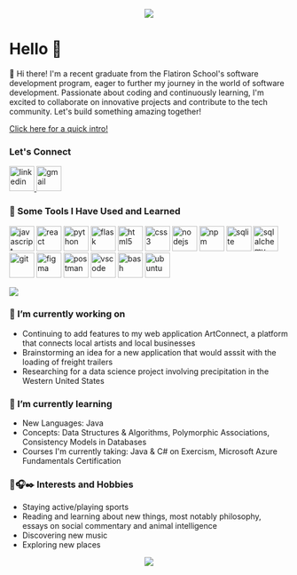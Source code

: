 <p align="center">
  <img src="https://capsule-render.vercel.app/api?type=waving&height=300&color=154469&fontColor=42db89&text=Hey%20Everyone!&fontAlign=50&animation=fadeIn&textBg=false&reversal=false&section=header&desc=Welcome%20to%20my%20Github,%20let's%20connect!&fontSize=70&strokeWidth=0&descSize=20&descAlignY=60&fontAlignY=40" />
</p>

<h1>Hello 👋</h1>

👋 Hi there! I'm a recent graduate from the Flatiron School's software development program, eager to further my journey in the world of software development. Passionate about coding and continuously learning, I'm excited to collaborate on innovative projects and contribute to the tech community. Let's build something amazing together!

[Click here for a quick intro!](https://www.loom.com/share/728f496d2b5949669a1cffe8bfd0d88d?sid=815b7e7d-abb2-4153-adb7-509b7c0be954)
### Let's Connect
<p align="left">
  <a href="https://www.linkedin.com/in/danieltmorley/">
    <img src="https://cdn.jsdelivr.net/gh/devicons/devicon@latest/icons/linkedin/linkedin-original.svg" alt="linkedin" width="45" height="45"/>
  </a>
  <a href="mailto:morleydan10@gmail.com">
    <img src="https://github.com/morleydan10/morleydan10/assets/146499405/5df7bdf7-f43f-464a-b2d3-187cd8ab672f" alt="gmail" width="45" height="45" />
  </a>
</p>

### 🚀 Some Tools I Have Used and Learned
<p align="left">
<img src="https://cdn.jsdelivr.net/gh/devicons/devicon/icons/javascript/javascript-original.svg" alt="javascript" width="45" height="45"/>
<img src="https://cdn.jsdelivr.net/gh/devicons/devicon/icons/react/react-original.svg" alt="react" width="45" height="45"/>
<img src="https://cdn.jsdelivr.net/gh/devicons/devicon/icons/python/python-original.svg" alt="python" width="45" height="45"/>
<img src="https://cdn.jsdelivr.net/gh/devicons/devicon/icons/flask/flask-original.svg" alt="flask" width="45" height="45"/>
<img src="https://cdn.jsdelivr.net/gh/devicons/devicon/icons/html5/html5-original.svg" alt="html5" width="45" height="45"/>
<img src="https://cdn.jsdelivr.net/gh/devicons/devicon/icons/css3/css3-original.svg" alt="css3" width="45" height="45"/>
<img src="https://cdn.jsdelivr.net/gh/devicons/devicon@latest/icons/nodejs/nodejs-original-wordmark.svg" alt="nodejs" width="45" height="45"/>
<img src="https://cdn.jsdelivr.net/gh/devicons/devicon@latest/icons/npm/npm-original-wordmark.svg" alt="npm" width="45" height="45"/>
<img src="https://cdn.jsdelivr.net/gh/devicons/devicon/icons/sqlite/sqlite-original.svg" alt="sqlite" width="45" height="45"/>
<img src="https://cdn.jsdelivr.net/gh/devicons/devicon/icons/sqlalchemy/sqlalchemy-original.svg" alt="sqlalchemy" width="45" height="45"/>
<img src="https://cdn.jsdelivr.net/gh/devicons/devicon/icons/git/git-original.svg" alt="git" width="45" height="45"/>
<img src="https://cdn.jsdelivr.net/gh/devicons/devicon@latest/icons/figma/figma-original.svg" alt="figma" width="45" height="45" />
<img src="https://cdn.jsdelivr.net/gh/devicons/devicon@latest/icons/postman/postman-original.svg" alt="postman" width="45" height="45" />
<img src="https://cdn.jsdelivr.net/gh/devicons/devicon/icons/vscode/vscode-original.svg" alt="vscode" width="45" height="45"/>
<img src="https://cdn.jsdelivr.net/gh/devicons/devicon/icons/bash/bash-original.svg" alt="bash" width="45" height="45"/>
<img src="https://cdn.jsdelivr.net/gh/devicons/devicon@latest/icons/ubuntu/ubuntu-original.svg" alt="ubuntu" width="45" height="45" />
</p>

<a href="https://github.com/morleydan10/convoychat">
  <img align="center" src="https://github-readme-stats.vercel.app/api/top-langs?username=morleydan10&layout=pie&langs_count=8&card_width=320&theme=vue-dark" />
</a>

### 🔭 I’m currently working on
* Continuing to add features to my web application ArtConnect, a platform that connects local artists and local businesses
* Brainstorming an idea for a new application that would asssit with the loading of freight trailers
* Researching for a data science project involving precipitation in the Western United States

### 🌱 I’m currently learning
* New Languages: Java
* Concepts: Data Structures & Algorithms, Polymorphic Associations, Consistency Models in Databases
* Courses I'm currently taking: Java & C# on Exercism, Microsoft Azure Fundamentals Certification

### 🏀🎧✒️ Interests and Hobbies
* Staying active/playing sports
* Reading and learning about new things, most notably philosophy, essays on social commentary and animal intelligence
* Discovering new music
* Exploring new places

<p align="center">
  <img src="https://capsule-render.vercel.app/api?type=waving&height=200&color=194160&text=Thanks%20for%20visiting!&fontAlign=50&animation=fadeIn&textBg=false&reversal=false&section=footer&fontSize=40&strokeWidth=0&descSize=20&descAlignY=50&fontAlignY=65&fontColor=42db89"/>
</p>
